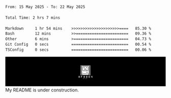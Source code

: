 <!--START_SECTION:waka-->

```txt
From: 15 May 2025 - To: 22 May 2025

Total Time: 2 hrs 7 mins

Markdown     1 hr 54 mins    >>>>>>>>>>>>>>>>>>>>>====   85.30 %
Bash         12 mins         >>=======================   09.36 %
Other        6 mins          >========================   04.73 %
Git Config   0 secs          =========================   00.54 %
TSConfig     0 secs          =========================   00.06 %
```

<!--END_SECTION:waka-->

<img src="https://raw.githubusercontent.com/n3xta/image-hosting/main/img/202411032331174.png"/>
My README is under construction. 
